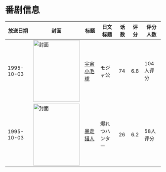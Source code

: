 # 番剧信息

|放送日期|封面|标题|日文标题|话数|评分|评分人数|
|---|---|---|---|---|---|---|
|1995-10-03|<img src="https://lain.bgm.tv/pic/cover/c/d2/a2/2220_jXUA5.jpg" alt="封面" style="width:150px;height:200px;object-fit:cover;">|[宇宙小毛球](https://bangumi.tv/subject/2220)|モジャ公|74|6.8|104人评分|
|1995-10-03|<img src="https://lain.bgm.tv/pic/cover/c/6c/be/47218_4X434.jpg" alt="封面" style="width:150px;height:200px;object-fit:cover;">|[暴走猎人](https://bangumi.tv/subject/47218)|爆れつハンター|26|6.2|58人评分|
